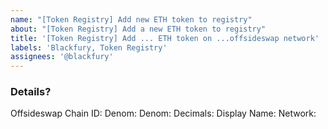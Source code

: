 ```yaml
---
name: "[Token Registry] Add new ETH token to registry"
about: "[Token Registry] Add a new ETH token to registry"
title: '[Token Registry] Add ... ETH token on ...offsideswap network'
labels: 'Blackfury, Token Registry'
assignees: '@blackfury'
---
```


<!-- Please fill in issue title -->

### Details?

Offsideswap Chain ID: 
Denom: 
Denom:
Decimals:
Display Name:
Network:

<!--
Example:

Offsideswap Chain ID: offsideswap-devnet-1
Denom: ceth
Decimals: 18
Display Name: ETH
Network: Ethereum Mainnet
-->
 